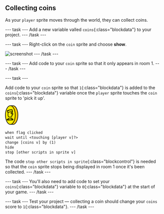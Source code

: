 ## Collecting coins

As your `player` sprite moves through the world, they can collect coins.

--- task ---
Add a new variable valled `coins`{:class="blockdata"} to your project.
--- /task ---

--- task ---
Right-click on the `coin` sprite and choose **show**.

![screenshot](images/world-coins.png)
--- /task ---

--- task ---
Add code to your `coin` sprite so that it only appears in room 1.
--- /task ---


--- task ---

Add code to your `coin` sprite so that `1`{:class="blockdata"} is added to the `coins`{:class="blockdata"} variable once the `player` sprite touches the `coin` sprite to 'pick it up'.

![coin](images/coin.png)

```blocks
when flag clicked
wait until <touching [player v]?>
change [coins v] by (1)
hide
stop [other scripts in sprite v]
```

The code `stop other scripts in sprite`{:class="blockcontrol"} is needed so that the `coin` sprite stops being displayed in room 1 once it's been collected.
--- /task ---

--- task ---
You'll also need to add code to set your `coins`{:class="blockdata"} variable to `0`{:class="blockdata"} at the start of your game.
--- /task ---

--- task ---
Test your project — collecting a coin should change your `coins` score to `1`{:class="blockdata"}.
--- /task ---


